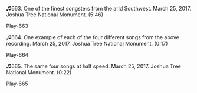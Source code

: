 ♫663. One of the finest songsters from the arid Southwest. March 25,
2017. Joshua Tree National Monument. (5:46)

Play-663

♫664. One example of each of the four different songs from the above
recording. March 25, 2017. Joshua Tree National Monument. (0:17)

Play-664

♫665. The same four songs at half speed. March 25, 2017. Joshua Tree
National Monument. (0:22)

Play-665
